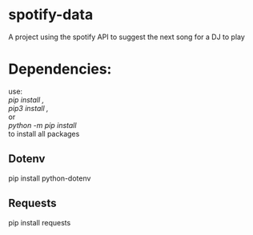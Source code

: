 # spotify-data
A project using the spotify API to suggest the next song for a DJ to play

# Dependencies:
use: <br>
<i>pip install <package-name>,</i> <br>
<i>pip3 install <package-name>,</i> <br>
or <br>
<i>python -m pip install <package-name></i> <br>
to install all packages

<h2>Dotenv</h2>
pip install python-dotenv <br>

<h2>Requests</h2>
pip install requests


